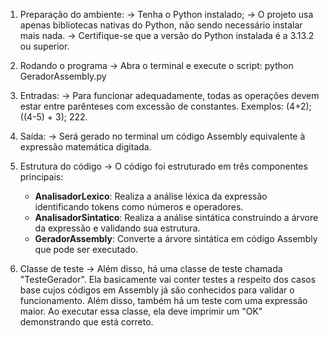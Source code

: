 1. Preparação do ambiente:
    -> Tenha o Python instalado;
    -> O projeto usa apenas bibliotecas nativas do Python, não sendo necessário instalar mais nada.
    -> Certifique-se que a versão do Python instalada é a 3.13.2 ou superior.

2. Rodando o programa
   -> Abra o terminal e execute o script:
        python GeradorAssembly.py
     

3. Entradas:
    -> Para funcionar adequadamente, todas as operações devem estar entre parênteses com excessão de constantes.
        Exemplos: (4+2); ((4-5) + 3); 222.

4. Saída:
    -> Será gerado no terminal um código Assembly equivalente à expressão matemática digitada.

5. Estrutura do código
    -> O código foi estruturado em três componentes principais:

    - **AnalisadorLexico**: Realiza a análise léxica da expressão identificando tokens como números e operadores.
    - **AnalisadorSintatico**: Realiza a análise sintática construindo a árvore da expressão e validando sua estrutura.
    - **GeradorAssembly**: Converte a árvore sintática em código Assembly que pode ser executado.

6. Classe de teste
    -> Além disso, há uma classe de teste chamada "TesteGerador".
        Ela basicamente vai conter testes a respeito dos casos base cujos códigos em Assembly já são conhecidos para validar o funcionamento. Além disso, também há um teste com uma expressão maior. Ao executar essa classe, ela deve imprimir um "OK" demonstrando que está correto.